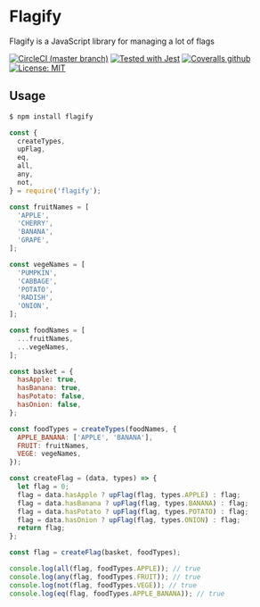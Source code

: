 # Flagify

Flagify is a JavaScript library for managing a lot of flags 

[![CircleCI (master branch)](https://circleci.com/gh/flagify/flagify/tree/master.svg?style=shield)](https://circleci.com/gh/flagify/flagify)
[![Tested with Jest](https://img.shields.io/badge/tested_with-Jest-99424f.svg)](https://github.com/facebook/jest)
[![Coveralls github](https://img.shields.io/codecov/c/github/flagify/flagify/master.svg)](https://codecov.io/gh/flagify/flagify)
[![License: MIT](https://img.shields.io/badge/License-MIT-blue.svg)](https://opensource.org/licenses/MIT)

## Usage
``` bash
$ npm install flagify
```

``` javascript
const {
  createTypes,
  upFlag,
  eq,
  all,
  any,
  not,
} = require('flagify');

const fruitNames = [
  'APPLE',
  'CHERRY',
  'BANANA',
  'GRAPE',
];

const vegeNames = [
  'PUMPKIN',
  'CABBAGE',
  'POTATO',
  'RADISH',
  'ONION',
];

const foodNames = [
  ...fruitNames,
  ...vegeNames,
];

const basket = {
  hasApple: true,
  hasBanana: true,
  hasPotato: false,
  hasOnion: false,
};

const foodTypes = createTypes(foodNames, {
  APPLE_BANANA: ['APPLE', 'BANANA'],
  FRUIT: fruitNames,
  VEGE: vegeNames,
});

const createFlag = (data, types) => {
  let flag = 0;
  flag = data.hasApple ? upFlag(flag, types.APPLE) : flag;
  flag = data.hasBanana ? upFlag(flag, types.BANANA) : flag;
  flag = data.hasPotato ? upFlag(flag, types.POTATO) : flag;
  flag = data.hasOnion ? upFlag(flag, types.ONION) : flag;
  return flag;
};

const flag = createFlag(basket, foodTypes);

console.log(all(flag, foodTypes.APPLE)); // true
console.log(any(flag, foodTypes.FRUIT)); // true
console.log(not(flag, foodTypes.VEGE)); // true
console.log(eq(flag, foodTypes.APPLE_BANANA)); // true
```
